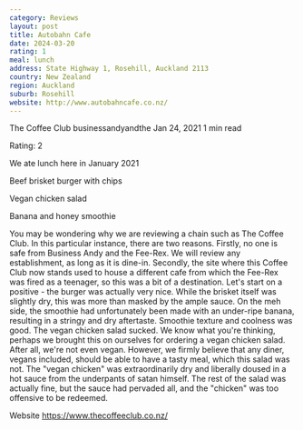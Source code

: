 ```yaml
---
category: Reviews
layout: post
title: Autobahn Cafe
date: 2024-03-20
rating: 1
meal: lunch
address: State Highway 1, Rosehill, Auckland 2113
country: New Zealand
region: Auckland
suburb: Rosehill
website: http://www.autobahncafe.co.nz/
---
```


The Coffee Club
businessandyandthe
Jan 24, 2021
1 min read

Rating: 2 

We ate lunch here in January 2021 

Beef brisket burger with chips 

Vegan chicken salad 

Banana and honey smoothie

You may be wondering why we are reviewing a chain such as The Coffee Club. In this particular instance, there are two reasons. Firstly, no one is safe from Business Andy and the Fee-Rex. We will review any establishment, as long as it is dine-in. Secondly, the site where this Coffee Club now stands used to house a different cafe from which the Fee-Rex was fired as a teenager, so this was a bit of a destination. Let's start on a positive - the burger was actually very nice. While the brisket itself was slightly dry, this was more than masked by the ample sauce. On the meh side, the smoothie had unfortunately been made with an under-ripe banana, resulting in a stringy and dry aftertaste. Smoothie texture and coolness was good. The vegan chicken salad sucked. We know what you're thinking, perhaps we brought this on ourselves for ordering a vegan chicken salad. After all, we're not even vegan. However, we firmly believe that any diner, vegans included, should be able to have a tasty meal, which this salad was not. The "vegan chicken" was extraordinarily dry and liberally doused in a hot sauce from the underpants of satan himself. The rest of the salad was actually fine, but the sauce had pervaded all, and the "chicken" was too offensive to be redeemed. 

Website https://www.thecoffeeclub.co.nz/